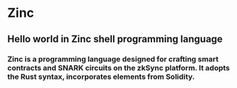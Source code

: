 # Zinc
## Hello world in Zinc shell programming language

### Zinc is a programming language designed for crafting smart contracts and SNARK circuits on the zkSync platform. It adopts the Rust syntax, incorporates elements from Solidity.